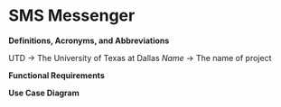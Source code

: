 # SMS Messenger

**Definitions, Acronyms, and Abbreviations**

UTD -> The University of Texas at Dallas
*Name*  ->  The name of project


**Functional Requirements**


**Use Case Diagram**


